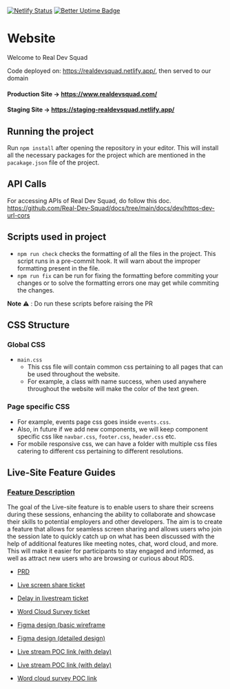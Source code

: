 [![Netlify Status](https://api.netlify.com/api/v1/badges/f178400b-1528-4bae-b454-8cddfd2fde0b/deploy-status)](https://app.netlify.com/sites/realdevsquad/deploys)
[![Better Uptime Badge](https://betteruptime.com/status-badges/v1/monitor/5hut.svg)](https://betteruptime.com/?utm_source=status_badge)

# Website

Welcome to Real Dev Squad

Code deployed on: https://realdevsquad.netlify.app/, then served to our domain

#### Production Site -> https://www.realdevsquad.com/

#### Staging Site -> https://staging-realdevsquad.netlify.app/

## Running the project

Run `npm install` after opening the repository in your editor. This will install all the necessary packages for the project which are mentioned in the `pacakage.json` file of the project.

## API Calls

For accessing APIs of Real Dev Squad, do follow this doc.
https://github.com/Real-Dev-Squad/docs/tree/main/docs/dev/https-dev-url-cors

## Scripts used in project

- `npm run check` checks the formatting of all the files in the project. This script runs in a pre-commit hook. It will warn about the improper formatting present in the file.
- `npm run fix` can be run for fixing the formatting before commiting your changes or to solve the formatting errors one may get while commiting the changes.

**Note** :warning: : Do run these scripts before raising the PR

## CSS Structure

### Global CSS

- `main.css`
  - This css file will contain common css pertaining to all pages that can be used throughout the website.
  - For example, a class with name success, when used anywhere throughout the website will make the color of the text green.

### Page specific CSS

- For example, events page css goes inside `events.css`.
- Also, in future if we add new components, we will keep component specific css like `navbar.css`, `footer.css`, `header.css` etc.
- For mobile responsive css, we can have a folder with multiple css files catering to different css pertaining to different resolutions.

## Live-Site Feature Guides

###  [Feature Description](https://precodes.notion.site/Requirement-document-for-live-screen-share-feature-e8c0c1eea04947beb44ddb60e609aaec)
The goal of the Live-site feature is to enable users to share their screens during these sessions, enhancing the ability to collaborate and showcase their skills to potential employers and other developers. The aim is to create a feature that allows for seamless screen sharing and allows users who join the session late to quickly catch up on what has been discussed with the help of additional features like meeting notes, chat, word cloud, and more. This will make it easier for participants to stay engaged and informed, as well as attract new users who are browsing or curious about RDS.

- [PRD](https://precodes.notion.site/Requirement-document-for-live-screen-share-feature-e8c0c1eea04947beb44ddb60e609aaec)

- [Live screen share ticket](https://github.com/Real-Dev-Squad/website-www/issues/343)

- [Delay in livestream ticket](https://github.com/Real-Dev-Squad/website-www/issues/361)

- [Word Cloud Survey ticket](https://github.com/Real-Dev-Squad/website-www/issues/359)

- [Figma design (basic wireframe](https://www.figma.com/file/O8QLwPzTuH3RIWoYdxitln/Live-Page?node-id=0%3A1&t=vKJPfNkUiuCXPoIl-0)

- [Figma design (detailed design)](https://www.figma.com/file/2VtPGJH61Qp0iarkKW6KTO/Live-Site-Detailed-Designs?node-id=0-1)

- [Live stream POC link (with delay)](https://word-cloud-poc.netlify.app/live.html?role=guest)

- [Live stream POC link (with delay)](https://s533k4.csb.app/)

- [Word cloud survey POC link](https://word-cloud-poc.onrender.com/?role=presenter)
